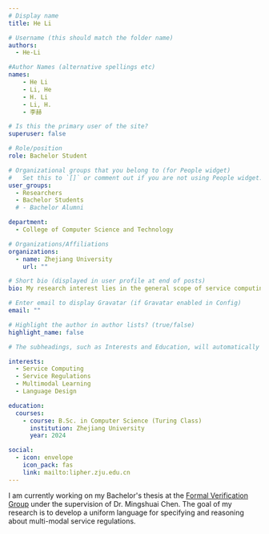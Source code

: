 ```yaml
---
# Display name
title: He Li

# Username (this should match the folder name)
authors:
  - He-Li

#Author Names (alternative spellings etc)
names:
    - He Li
    - Li, He
    - H. Li
    - Li, H.
    - 李赫

# Is this the primary user of the site?
superuser: false

# Role/position
role: Bachelor Student

# Organizational groups that you belong to (for People widget)
#   Set this to `[]` or comment out if you are not using People widget.
user_groups:
  - Researchers
  - Bachelor Students
  # - Bachelor Alumni

department:
  - College of Computer Science and Technology

# Organizations/Affiliations
organizations:
  - name: Zhejiang University
    url: ""

# Short bio (displayed in user profile at end of posts)
bio: My research interest lies in the general scope of service computing and regulations.

# Enter email to display Gravatar (if Gravatar enabled in Config)
email: ""

# Highlight the author in author lists? (true/false)
highlight_name: false

# The subheadings, such as Interests and Education, will automatically translate depending on the language chosen in `config.yaml`. To customize the subheading text, see the Language page in the docs.

interests:
  - Service Computing
  - Service Regulations
  - Multimodal Learning
  - Language Design

education:
  courses:
    - course: B.Sc. in Computer Science (Turing Class)
      institution: Zhejiang University
      year: 2024

social:
  - icon: envelope
    icon_pack: fas
    link: mailto:lipher.zju.edu.cn
---
```


I am currently working on my Bachelor's thesis at the [Formal Verification Group](/) under the supervision of Dr. Mingshuai Chen. The goal of my research is to develop a uniform language for specifying and reasoning about multi-modal service regulations.
